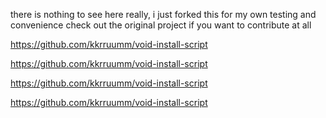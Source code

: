 there is nothing to see here really, i just forked this for my own testing and convenience
check out the original project if you want to contribute at all 

https://github.com/kkrruumm/void-install-script

https://github.com/kkrruumm/void-install-script

https://github.com/kkrruumm/void-install-script

https://github.com/kkrruumm/void-install-script
